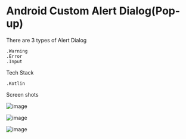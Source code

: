 # Android Custom Alert Dialog(Pop-up)


There are 3 types of Alert Dialog

	.Warning
	.Error
	.Input
	
Tech Stack

	.Kotlin
	
Screen shots

![image](https://{i.postimg.cc/WdYN6SP0/Ekran-Resmi-2019-08-18-01-06-13.png})

![image](https://{i.postimg.cc/94vcsM0M/Ekran-Resmi-2019-08-18-01-06-27.png})

![image](https://{i.postimg.cc/2bhCYDLx/Ekran-Resmi-2019-08-18-01-07-01.png})
